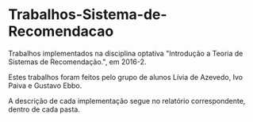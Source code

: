 # Trabalhos-Sistema-de-Recomendacao
Trabalhos implementados na disciplina optativa "Introdução a Teoria de Sistemas de Recomendação.", em 2016-2.

Estes trabalhos foram feitos pelo grupo de alunos Lívia de Azevedo, Ivo Paiva e Gustavo Ebbo.

A descrição de cada implementação segue no relatório correspondente, dentro de cada pasta.
